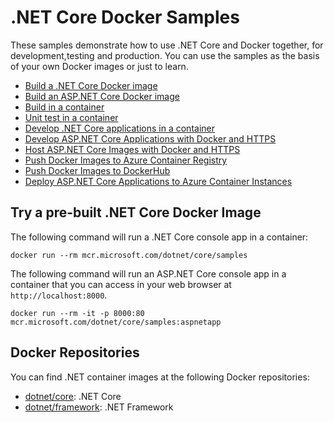 # .NET Core Docker Samples

These samples demonstrate how to use .NET Core and Docker together, for development,testing and production. You can use the samples as the basis of your own Docker images or just to learn.

* [Build a .NET Core Docker image](dotnetapp/README.md)
* [Build an ASP.NET Core Docker image](aspnetapp/README.md)
* [Build in a container](build-in-container.md)
* [Unit test in a container](unit-testing-in-container.md)
* [Develop .NET Core applications in a container](dev-in-container.md)
* [Develop ASP.NET Core Applications with Docker and HTTPS](aspnetcore-https-development.md)
* [Host ASP.NET Core Images with Docker and HTTPS](aspnetcore-https.md)
* [Push Docker Images to Azure Container Registry](push-image-to-acr.md)
* [Push Docker Images to DockerHub](push-image-to-dockerhub.md)
* [Deploy ASP.NET Core Applications to Azure Container Instances](deploy-container-to-aci.md)

## Try a pre-built .NET Core Docker Image

The following command will run a .NET Core console app in a container:

```console
docker run --rm mcr.microsoft.com/dotnet/core/samples
```

The following command will run an ASP.NET Core console app in a container that you can access in your web browser at `http://localhost:8000`.

```console
docker run --rm -it -p 8000:80 mcr.microsoft.com/dotnet/core/samples:aspnetapp
```

## Docker Repositories

You can find .NET container images at the following Docker repositories:

* [dotnet/core](https://hub.docker.com/_/microsoft-dotnet-core/): .NET Core
* [dotnet/framework](https://hub.docker.com/_/microsoft-dotnet-framework/): .NET Framework
